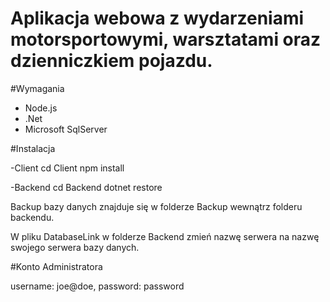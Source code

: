 
# Aplikacja webowa z wydarzeniami motorsportowymi, warsztatami oraz dzienniczkiem pojazdu.

#Wymagania

- Node.js
- .Net
- Microsoft SqlServer

#Instalacja

-Client
cd Client
npm install

-Backend
cd Backend
dotnet restore

Backup bazy danych znajduje się w folderze Backup wewnątrz folderu backendu.

W pliku DatabaseLink w folderze Backend zmień nazwę serwera na nazwę swojego serwera bazy danych.

#Konto Administratora

username: joe@doe,
password: password
